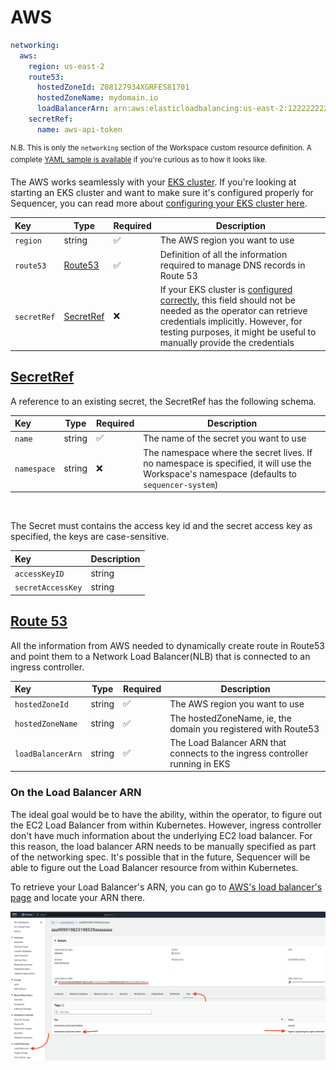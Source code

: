 # AWS

```yaml
networking:
  aws:
    region: us-east-2
    route53:
      hostedZoneId: Z08127934XGRFES81701
      hostedZoneName: mydomain.io
      loadBalancerArn: arn:aws:elasticloadbalancing:us-east-2:1222222221:loadbalancer/net/1823129738912/18731
    secretRef:
      name: aws-api-token
```
<sup>N.B. This is only the `networking` section of the Workspace custom resource definition. A complete [YAML sample is available](../../dev/samples/workspace.yaml) if you're curious as to how it looks like.</sup>

The AWS works seamlessly with your [EKS cluster](https://docs.aws.amazon.com/eks/latest/userguide/clusters.html). If you're looking at starting an EKS cluster and want to make sure it's configured properly for Sequencer, you can read more about [configuring your EKS cluster here](../managed/eks.md).

|Key|Type|Required|Description|
|:----|-|-|-|
|`region`|string|✅|The AWS region you want to use|
|`route53`|[Route53](#route53)|✅|Definition of all the information required to manage DNS records in Route 53|
|`secretRef`|[SecretRef](#credentials)|❌|If your EKS cluster is [configured correctly](../managed/eks.md), this field should not be needed as the operator can retrieve credentials implicitly. However, for testing purposes, it might be useful to manually provide the credentials|

## [SecretRef](../../api/v1alpha1/utils/reference.go)

A reference to an existing secret, the SecretRef has the following schema.

|Key|Type|Required|Description|
|:----|-|-|-|
|`name`|string|✅|The name of the secret you want to use|
|`namespace`|string|❌|The namespace where the secret lives. If no namespace is specified, it will use the Workspace's namespace (defaults to `sequencer-system`)|

&nbsp;

The Secret must contains the access key id and the secret access key as specified, the keys are case-sensitive.

|Key|Description|
|:----|-|
|`accessKeyID`|string|The Access Key ID|
|`secretAccessKey`|string|The Secret Access Key|


## [Route 53](../../api/v1alpha1/providers/aws.go)

All the information from AWS needed to dynamically create route in Route53 and point them to a Network Load Balancer(NLB) that is connected to an ingress controller.

|Key|Type|Required|Description|
|:----|-|-|-|
|`hostedZoneId`|string|✅|The AWS region you want to use|
|`hostedZoneName`|string|✅|The hostedZoneName, ie, the domain you registered with Route53|
|`loadBalancerArn`|string|✅|The Load Balancer ARN that connects to the ingress controller running in EKS|

### On the Load Balancer ARN

The ideal goal would be to have the ability, within the operator, to figure out the EC2 Load Balancer from within Kubernetes. However, ingress controller don't have much information about the underlying EC2 load balancer. For this reason, the load balancer ARN needs to be manually specified as part of the networking spec. It's possible that in the future, Sequencer will be able to figure out the Load Balancer resource from within Kubernetes.

To retrieve your Load Balancer's ARN, you can go to [AWS's load balancer's page](https://us-east-2.console.aws.amazon.com/ec2/home) and locate your ARN there.

![EC2 Load Balancer's page has the ARN information](../images/aws-load-balancers.png)